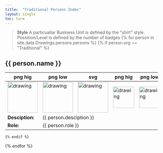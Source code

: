 ```yaml
---
title:  "Traditional Persons Index"
layout: single
toc: ture
---
```


> **Style**
>   A particuallar Business Unit is defined by the "shirt" style.
>   Possition/Level is defined by the number of badges
{% for person in site.data.Drawings.persons.persons %}
    {% if person.org == "Traditional" %}
## {{ person.name }}



<table>
    <thead>
        <th style="text-align: center">png hig</th>
        <th style="text-align: center">png low</th>
        <th style="text-align: center">svg</th>
        <th style="text-align: center">png hig</th>
        <th style="text-align: center">png low</th>
        <th style="text-align: center">svg</th> 
    </thead>
    <tr>
        <td><img src="/assets/images/Drawings/persons/border/png10/{{ person.fineName }}.png" alt="drawing" style="width:100px;"/></td>
        <td><img src="/assets/images/Drawings/persons/border/png5/{{ person.fineName }}.png" alt="drawing" style="width:100px;"/></td>
        <td><img src="/assets/images/Drawings/persons/border/svg/{{ person.fineName }}.svg" alt="drawing" style="width:100px;"/></td>
        <td><img src="/assets/images/Drawings/persons/noborder/png10/{{ person.fineName }}.png" alt="drawing" style="width:70px;"/></td>
        <td><img src="/assets/images/Drawings/persons/noborder/png5/{{ person.fineName }}.png" alt="drawing" style="width:70px;"/></td>
        <td><img src="/assets/images/Drawings/persons/noborder/svg/{{ person.fineName }}.svg" alt="drawing" style="width:70px;"/></td>
    </tr>
    <tr>
        <td><strong>Desciption:</strong></td>
        <td colspan="5">{{ person.desciption }} </td>
    </tr>
    <tr>
        <td><strong>Role:</strong></td>
        <td colspan="5">{{ person.role }} </td>
    </tr>

</table>

    {% endif %}
{% endfor %} 

